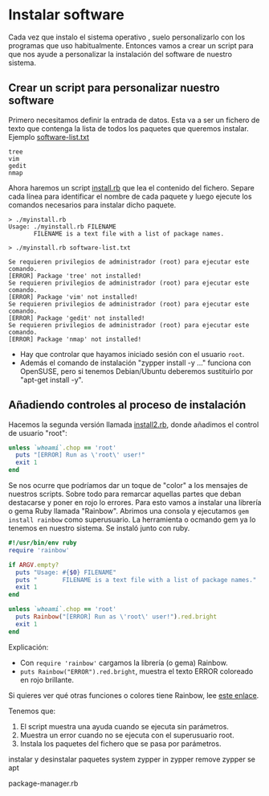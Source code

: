 
# Instalar software

Cada vez que instalo el sistema operativo , suelo personalizarlo con los programas que uso habitualmente. Entonces vamos a crear un script para que nos ayude a personalizar la instalación del software de nuestro sistema.

## Crear un script para personalizar nuestro software

Primero necesitamos definir la entrada de datos. Esta va a ser un fichero de texto que contenga la lista de todos los paquetes que queremos instalar. Ejemplo [software-list.txt](example/software-list.txt)

```
tree
vim
gedit
nmap
```

Ahora haremos un script [install.rb](example/myinstall.rb) que lea el contenido del fichero. Separe cada línea para identificar el nombre de cada paquete y luego ejecute los comandos necesarios para instalar dicho paquete.

```
> ./myinstall.rb                                 
Usage: ./myinstall.rb FILENAME
       FILENAME is a text file with a list of package names.

> ./myinstall.rb software-list.txt

Se requieren privilegios de administrador (root) para ejecutar este comando.
[ERROR] Package 'tree' not installed!
Se requieren privilegios de administrador (root) para ejecutar este comando.
[ERROR] Package 'vim' not installed!
Se requieren privilegios de administrador (root) para ejecutar este comando.
[ERROR] Package 'gedit' not installed!
Se requieren privilegios de administrador (root) para ejecutar este comando.
[ERROR] Package 'nmap' not installed!
```

* Hay que controlar que hayamos iniciado sesión con el usuario `root`.
* Además el comando de instalación "zypper install -y ..." funciona con OpenSUSE, pero si tenemos Debian/Ubuntu deberemos sustituirlo por "apt-get install -y".

## Añadiendo controles al proceso de instalación

Hacemos la segunda versión llamada [install2.rb](example/install2.rb), donde añadimos el control de usuario "root":

```ruby
unless `whoami`.chop == 'root'
  puts "[ERROR] Run as \'root\' user!"
  exit 1
end
```

Se nos ocurre que podríamos dar un toque de "color" a los mensajes de nuestros scripts. Sobre todo para remarcar aquellas partes que deban destacarse y poner en rojo lo errores. Para esto vamos a instalar una librería o gema Ruby llamada "Rainbow". Abrimos una consola y ejecutamos `gem install rainbow` como superusuario. La herramienta o ocmando gem ya lo tenemos en nuestro sistema. Se instaló junto con ruby.

```ruby
#!/usr/bin/env ruby
require 'rainbow'

if ARGV.empty?
  puts "Usage: #{$0} FILENAME"
  puts "       FILENAME is a text file with a list of package names."
  exit 1
end

unless `whoami`.chop == 'root'
  puts Rainbow("[ERROR] Run as \'root\' user!").red.bright
  exit 1
end
```

Explicación:
* Con `require 'rainbow'` cargamos la librería (o gema) Rainbow.
* `puts Rainbow("ERROR").red.bright`, muestra el texto ERROR coloreado en rojo brillante.

Si quieres ver qué otras funciones o colores tiene Rainbow, lee [este enlace](https://github.com/sickill/rainbow).

Tenemos que:
1. El script muestra una ayuda cuando se ejecuta sin parámetros.
2. Muestra un error cuando no se ejecuta con el superusuario root.
3. Instala los paquetes del fichero que se pasa por parámetros.

instalar y desinstalar paquetes
system
zypper in
zypper remove
zypper se
apt

package-manager.rb
